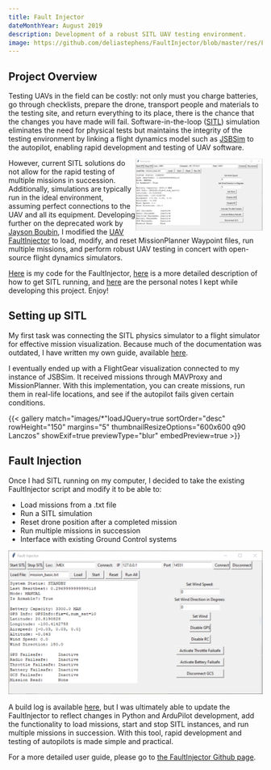 ```yaml
---
title: Fault Injector
dateMonthYear: August 2019 
description: Development of a robust SITL UAV testing environment.
image: https://github.com/deliastephens/FaultInjector/blob/master/res/FaultInjector.PNG?raw=true
---
```

## Project Overview

Testing UAVs in the field can be costly: not only must you charge batteries, go through checklists, prepare the drone, transport people and materials to the testing site, and return everything to its place, there is the chance that the changes you have made will fail. Software-in-the-loop ([SITL](http://ardupilot.org/dev/docs/sitl-simulator-software-in-the-loop.html)) simulation eliminates the need for physical tests but maintains the integrity of the testing environment by linking a flight dynamics model such as [JSBSim](http://jsbsim.sourceforge.net/) to the autopilot, enabling rapid development and testing of UAV software.

<!-- ![Final Product](https://github.com/deliastephens/FaultInjector/blob/master/res/FaultInjector.PNG?raw=true) -->

<img align="right" src="https://github.com/deliastephens/FaultInjector/blob/master/res/FaultInjector.PNG?raw=true" width="50%">



However, current SITL solutions do not allow for the rapid testing of multiple missions in succession. Additionally, simulations are typically run in the ideal environment, assuming perfect connections to the UAV and all its equipment.
Developing further on the deprecated work by [Jayson Boubin](http://jaysonboubin.com/), I modified the [UAV FaultInjector](https://github.com/boubinjg/FaultInjector) to load, modify, and reset MissionPlanner Waypoint files, run multiple missions, and perform robust UAV testing in concert with open-source flight dynamics simulators.

[Here](https://github.com/deliastephens/FaultInjector) is my code for the FaultInjector, [here](https://gist.github.com/deliastephens/6eb3fb3111f5d854bb240c7649847c1f) is a more detailed description of how to get SITL running, and [here](https://gist.github.com/deliastephens/fb2cfeb348b4ac89e1acd20d751836a9) are the personal notes I kept while developing this project. Enjoy!

## Setting up SITL

My first task was connecting the SITL physics simulator to a flight simulator for effective mission visualization. Because much of the documentation was outdated, I have written my own guide, available [here](https://gist.github.com/deliastephens/6eb3fb3111f5d854bb240c7649847c1f).

I eventually ended up with a FlightGear visualization connected to my instance of JSBSim. It received missions through MAVProxy and MissionPlanner. With this implementation, you can create missions, run them in real-life locations, and see if the autopilot fails given certain conditions.

{{< gallery match="images/*"loadJQuery=true sortOrder="desc" rowHeight="150" margins="5" thumbnailResizeOptions="600x600 q90 Lanczos" showExif=true previewType="blur" embedPreview=true >}}


## Fault Injection

Once I had SITL running on my computer, I decided to take the existing FaultInjector script and modify it to be able to:
- Load missions from a .txt file
- Run a SITL simulation
- Reset drone position after a completed mission
- Run multiple missions in succession
- Interface with existing Ground Control systems

[![Final Product](https://github.com/deliastephens/FaultInjector/blob/master/res/FaultInjector.PNG?raw=true)](https://github.com/deliastephens/FaultInjector)

A build log is available [here](https://gist.github.com/deliastephens/fb2cfeb348b4ac89e1acd20d751836a9), but I was ultimately able to update the FaultInjector to reflect changes in Python and ArduPilot development, add the functionality to load missions, start and stop SITL instances, and run multiple missions in succession. With this tool, rapid development and testing of autopilots is made simple and practical.

For a more detailed user guide, please go to [the FaultInjector Github page](https://github.com/deliastephens/FaultInjector).
